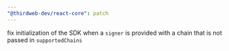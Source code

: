 ```yaml
---
"@thirdweb-dev/react-core": patch
---
```


fix initialization of the SDK when a `signer` is provided with a chain that is not passed in `supportedChains`
